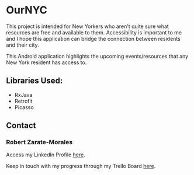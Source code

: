 # OurNYC


This project is intended for New Yorkers who aren't quite sure what resources are free and available to them. Accessibility is important to me and I hope this application can bridge the connection between residents and their city.

This Android application highlights the upcoming events/resources that any New York resident has access to.

<h2>Libraries Used:</h2>
<ul>
<li>RxJava</li>
<li>Retrofit</li>
<li>Picasso</li>
</ul>

<h2>Contact</h2>
<h3>Robert Zarate-Morales</h3>
Access my LinkedIn Profile <a href="https://www.linkedin.com/in/robert-zarate-morales/">here</a>.

<p>
Keep in touch with my progress through my Trello Board <a href="https://trello.com/invite/b/mvXzukq9/2680d42524b51953957121f3b6592402/robert-solo-project">here</a>.
</p>

